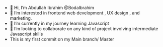 - 👋 Hi, I’m Abdullah Ibrahim @BodaIbrahim
- 👀 I’m interested in frontend web development ,  UX design ,  and marketing.
- 🌱 I’m currently in my journey learning Javascript
- 💞️ I’m looking to collaborate on any kind of project involving intermediate Javascript skills
- This is my first commit on my Main branch/ Master
<!---
BodaIbrahim/BodaIbrahim is a ✨ special ✨ repository because its `README.md` (this file) appears on your GitHub profile.
You can click the Preview link to take a look at your changes.
--->
